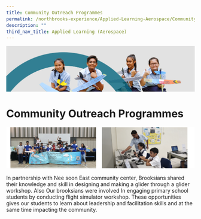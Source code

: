 ```yaml
---
title: Community Outreach Programmes
permalink: /northbrooks-experience/Applied-Learning-Aerospace/Community-Outreach-Programmes/
description: ""
third_nav_title: Applied Learning (Aerospace)
---
```

![](/images/northbrooks%20experience.jpg)

Community Outreach Programmes
=============================
![](/images/COP1.png)


In partnership with Nee soon East community center, Brooksians shared their knowledge and skill in designing and making a glider through a glider workshop. Also Our brooksians were involved In engaging primary school students by conducting flight simulator workshop. These opportunities gives our students to learn about leadership and facilitation skills and at the same time impacting the community.